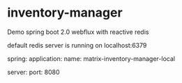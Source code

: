 # inventory-manager

Demo spring boot 2.0 webflux with reactive redis

default redis server is running on localhost:6379

spring:
  application:
    name: matrix-inventory-manager-local

server:
  port: 8080
